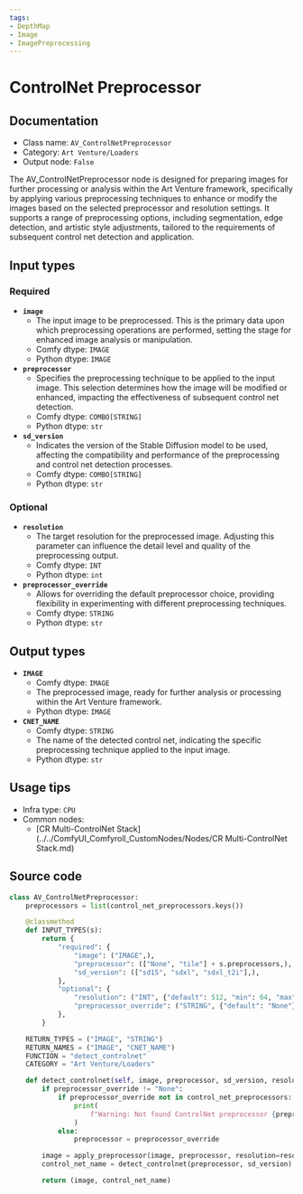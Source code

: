 ```yaml
---
tags:
- DepthMap
- Image
- ImagePreprocessing
---
```


# ControlNet Preprocessor
## Documentation
- Class name: `AV_ControlNetPreprocessor`
- Category: `Art Venture/Loaders`
- Output node: `False`

The AV_ControlNetPreprocessor node is designed for preparing images for further processing or analysis within the Art Venture framework, specifically by applying various preprocessing techniques to enhance or modify the images based on the selected preprocessor and resolution settings. It supports a range of preprocessing options, including segmentation, edge detection, and artistic style adjustments, tailored to the requirements of subsequent control net detection and application.
## Input types
### Required
- **`image`**
    - The input image to be preprocessed. This is the primary data upon which preprocessing operations are performed, setting the stage for enhanced image analysis or manipulation.
    - Comfy dtype: `IMAGE`
    - Python dtype: `IMAGE`
- **`preprocessor`**
    - Specifies the preprocessing technique to be applied to the input image. This selection determines how the image will be modified or enhanced, impacting the effectiveness of subsequent control net detection.
    - Comfy dtype: `COMBO[STRING]`
    - Python dtype: `str`
- **`sd_version`**
    - Indicates the version of the Stable Diffusion model to be used, affecting the compatibility and performance of the preprocessing and control net detection processes.
    - Comfy dtype: `COMBO[STRING]`
    - Python dtype: `str`
### Optional
- **`resolution`**
    - The target resolution for the preprocessed image. Adjusting this parameter can influence the detail level and quality of the preprocessing output.
    - Comfy dtype: `INT`
    - Python dtype: `int`
- **`preprocessor_override`**
    - Allows for overriding the default preprocessor choice, providing flexibility in experimenting with different preprocessing techniques.
    - Comfy dtype: `STRING`
    - Python dtype: `str`
## Output types
- **`IMAGE`**
    - Comfy dtype: `IMAGE`
    - The preprocessed image, ready for further analysis or processing within the Art Venture framework.
    - Python dtype: `IMAGE`
- **`CNET_NAME`**
    - Comfy dtype: `STRING`
    - The name of the detected control net, indicating the specific preprocessing technique applied to the input image.
    - Python dtype: `str`
## Usage tips
- Infra type: `CPU`
- Common nodes:
    - [CR Multi-ControlNet Stack](../../ComfyUI_Comfyroll_CustomNodes/Nodes/CR Multi-ControlNet Stack.md)



## Source code
```python
class AV_ControlNetPreprocessor:
    preprocessors = list(control_net_preprocessors.keys())

    @classmethod
    def INPUT_TYPES(s):
        return {
            "required": {
                "image": ("IMAGE",),
                "preprocessor": (["None", "tile"] + s.preprocessors,),
                "sd_version": (["sd15", "sdxl", "sdxl_t2i"],),
            },
            "optional": {
                "resolution": ("INT", {"default": 512, "min": 64, "max": 2048, "step": 64}),
                "preprocessor_override": ("STRING", {"default": "None"}),
            },
        }

    RETURN_TYPES = ("IMAGE", "STRING")
    RETURN_NAMES = ("IMAGE", "CNET_NAME")
    FUNCTION = "detect_controlnet"
    CATEGORY = "Art Venture/Loaders"

    def detect_controlnet(self, image, preprocessor, sd_version, resolution=512, preprocessor_override="None"):
        if preprocessor_override != "None":
            if preprocessor_override not in control_net_preprocessors:
                print(
                    f"Warning: Not found ControlNet preprocessor {preprocessor_override}. Use {preprocessor} instead."
                )
            else:
                preprocessor = preprocessor_override

        image = apply_preprocessor(image, preprocessor, resolution=resolution)
        control_net_name = detect_controlnet(preprocessor, sd_version)

        return (image, control_net_name)

```
